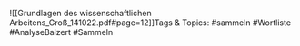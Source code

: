 
![[Grundlagen des wissenschaftlichen Arbeitens_Groß_141022.pdf#page=12]]Tags & Topics:
   #sammeln
   #Wortliste
   #AnalyseBalzert
   #Sammeln